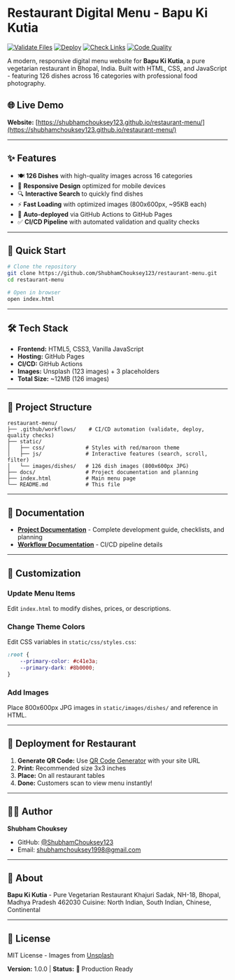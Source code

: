 # Restaurant Digital Menu - Bapu Ki Kutia

[![Validate Files](https://github.com/ShubhamChouksey123/restaurant-menu/actions/workflows/validate.yml/badge.svg)](https://github.com/ShubhamChouksey123/restaurant-menu/actions/workflows/validate.yml)
[![Deploy](https://github.com/ShubhamChouksey123/restaurant-menu/actions/workflows/deploy.yml/badge.svg)](https://github.com/ShubhamChouksey123/restaurant-menu/actions/workflows/deploy.yml)
[![Check Links](https://github.com/ShubhamChouksey123/restaurant-menu/actions/workflows/link-checker.yml/badge.svg)](https://github.com/ShubhamChouksey123/restaurant-menu/actions/workflows/link-checker.yml)
[![Code Quality](https://github.com/ShubhamChouksey123/restaurant-menu/actions/workflows/code-quality.yml/badge.svg)](https://github.com/ShubhamChouksey123/restaurant-menu/actions/workflows/code-quality.yml)

A modern, responsive digital menu website for **Bapu Ki Kutia**, a pure vegetarian restaurant in Bhopal, India. Built with HTML, CSS, and JavaScript - featuring 126 dishes across 16 categories with professional food photography.

## 🌐 Live Demo

**Website:** [https://shubhamchouksey123.github.io/restaurant-menu/](https://shubhamchouksey123.github.io/restaurant-menu/)

---

## ✨ Features

- 🍽️ **126 Dishes** with high-quality images across 16 categories
- 📱 **Responsive Design** optimized for mobile devices
- 🔍 **Interactive Search** to quickly find dishes
- ⚡ **Fast Loading** with optimized images (800x600px, ~95KB each)
- 🚀 **Auto-deployed** via GitHub Actions to GitHub Pages
- ✅ **CI/CD Pipeline** with automated validation and quality checks

---

## 🚀 Quick Start

```bash
# Clone the repository
git clone https://github.com/ShubhamChouksey123/restaurant-menu.git
cd restaurant-menu

# Open in browser
open index.html
```

---

## 🛠️ Tech Stack

- **Frontend:** HTML5, CSS3, Vanilla JavaScript
- **Hosting:** GitHub Pages
- **CI/CD:** GitHub Actions
- **Images:** Unsplash (123 images) + 3 placeholders
- **Total Size:** ~12MB (126 images)

---

## 📁 Project Structure

```
restaurant-menu/
├── .github/workflows/    # CI/CD automation (validate, deploy, quality checks)
├── static/
│   ├── css/             # Styles with red/maroon theme
│   ├── js/              # Interactive features (search, scroll, filter)
│   └── images/dishes/   # 126 dish images (800x600px JPG)
├── docs/                # Project documentation and planning
├── index.html           # Main menu page
└── README.md            # This file
```

---

## 📖 Documentation

- **[Project Documentation](docs/README.md)** - Complete development guide, checklists, and planning
- **[Workflow Documentation](.github/workflows/README.md)** - CI/CD pipeline details

---

## 🎨 Customization

### Update Menu Items
Edit `index.html` to modify dishes, prices, or descriptions.

### Change Theme Colors
Edit CSS variables in `static/css/styles.css`:
```css
:root {
    --primary-color: #c41e3a;
    --primary-dark: #8b0000;
}
```

### Add Images
Place 800x600px JPG images in `static/images/dishes/` and reference in HTML.

---

## 📱 Deployment for Restaurant

1. **Generate QR Code:** Use [QR Code Generator](https://www.qr-code-generator.com) with your site URL
2. **Print:** Recommended size 3x3 inches
3. **Place:** On all restaurant tables
4. **Done:** Customers scan to view menu instantly!

---

## 👨‍💻 Author

**Shubham Chouksey**
- GitHub: [@ShubhamChouksey123](https://github.com/ShubhamChouksey123)
- Email: shubhamchouksey1998@gmail.com

---

## 🏪 About

**Bapu Ki Kutia** - Pure Vegetarian Restaurant
Khajuri Sadak, NH-18, Bhopal, Madhya Pradesh 462030
Cuisine: North Indian, South Indian, Chinese, Continental

---

## 📝 License

MIT License - Images from [Unsplash](https://unsplash.com/license)

**Version:** 1.0.0 | **Status:** 🚀 Production Ready
